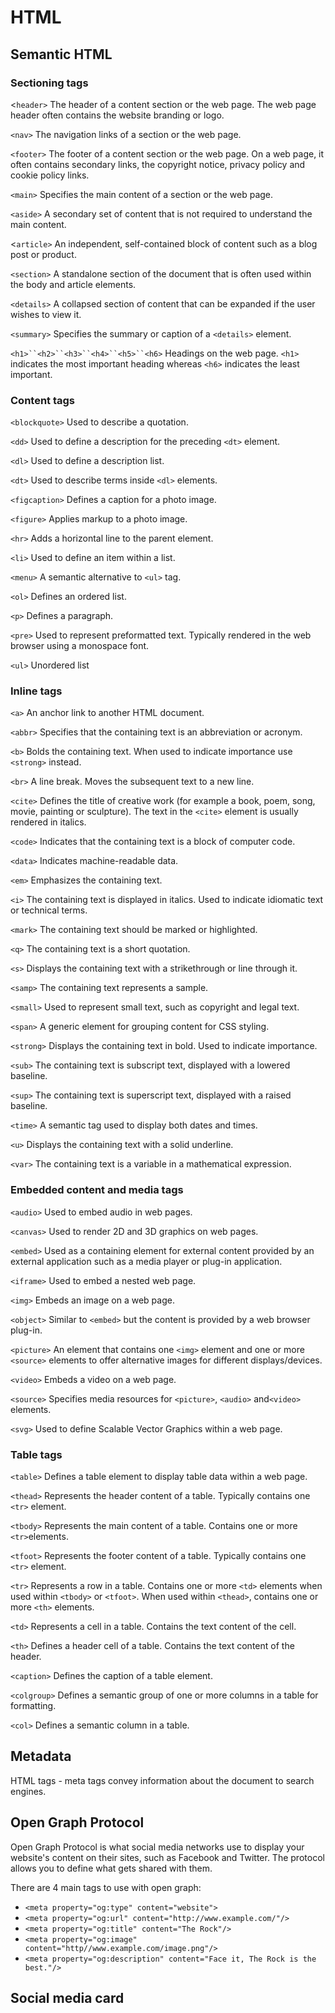 # HTML

## Semantic HTML

### Sectioning tags

<`header>`
The header of a content section or the web page. The web page header often contains the website branding or logo.

`<nav>`
The navigation links of a section or the web page.

`<footer>`
The footer of a content section or the web page. On a web page, it often contains secondary links, the copyright notice, privacy policy and cookie policy links.

`<main>`
Specifies the main content of a section or the web page.

`<aside>`
A secondary set of content that is not required to understand the main content.

<`article>`
An independent, self-contained block of content such as a blog post or product.

`<section>`
A standalone section of the document that is often used within the body and article elements.

`<details>`
A collapsed section of content that can be expanded if the user wishes to view it.

`<summary>`
Specifies the summary or caption of a `<details>` element.

` <h1>``<h2>``<h3>``<h4>``<h5>``<h6> `
Headings on the web page. `<h1>` indicates the most important heading whereas `<h6>` indicates the least important.

### Content tags

`<blockquote>`
Used to describe a quotation.

`<dd>`
Used to define a description for the preceding `<dt>` element.

`<dl>`
Used to define a description list.

`<dt>`
Used to describe terms inside `<dl>` elements.

`<figcaption>`
Defines a caption for a photo image.

`<figure>`
Applies markup to a photo image.

`<hr>`
Adds a horizontal line to the parent element.

`<li>`
Used to define an item within a list.

`<menu>`
A semantic alternative to `<ul>` tag.

`<ol>`
Defines an ordered list.

`<p>`
Defines a paragraph.

`<pre>`
Used to represent preformatted text. Typically rendered in the web browser using a monospace font.

`<ul>`
Unordered list

### Inline tags

`<a>`
An anchor link to another HTML document.

`<abbr>`
Specifies that the containing text is an abbreviation or acronym.

`<b>`
Bolds the containing text. When used to indicate importance use `<strong>` instead.

`<br>`
A line break. Moves the subsequent text to a new line.

`<cite>`
Defines the title of creative work (for example a book, poem, song, movie, painting or sculpture). The text in the `<cite>` element is usually rendered in italics.

`<code>`
Indicates that the containing text is a block of computer code.

`<data>`
Indicates machine-readable data.

`<em>`
Emphasizes the containing text.

`<i>`
The containing text is displayed in italics. Used to indicate idiomatic text or technical terms.

`<mark>`
The containing text should be marked or highlighted.

`<q>`
The containing text is a short quotation.

`<s>`
Displays the containing text with a strikethrough or line through it.

`<samp>`
The containing text represents a sample.

`<small>`
Used to represent small text, such as copyright and legal text.

`<span>`
A generic element for grouping content for CSS styling.

`<strong>`
Displays the containing text in bold. Used to indicate importance.

`<sub>`
The containing text is subscript text, displayed with a lowered baseline.

`<sup>`
The containing text is superscript text, displayed with a raised baseline.

`<time>`
A semantic tag used to display both dates and times.

`<u>`
Displays the containing text with a solid underline.

`<var>`
The containing text is a variable in a mathematical expression.

### Embedded content and media tags

`<audio>`
Used to embed audio in web pages.

`<canvas>`
Used to render 2D and 3D graphics on web pages.

`<embed>`
Used as a containing element for external content provided by an external application such as a media player or plug-in application.

`<iframe>`
Used to embed a nested web page.

`<img>`
Embeds an image on a web page.

`<object>`
Similar to `<embed>` but the content is provided by a web browser plug-in.

`<picture>`
An element that contains one `<img>` element and one or more `<source>` elements to offer alternative images for different displays/devices.

`<video>`
Embeds a video on a web page.

`<source>`
Specifies media resources for `<picture>`, `<audio>` and`<video>` elements.

`<svg>`
Used to define Scalable Vector Graphics within a web page.

### Table tags

`<table>`
Defines a table element to display table data within a web page.

`<thead>`
Represents the header content of a table. Typically contains one `<tr>` element.

`<tbody>`
Represents the main content of a table. Contains one or more `<tr>`elements.

`<tfoot>`
Represents the footer content of a table. Typically contains one `<tr>` element.

`<tr>`
Represents a row in a table. Contains one or more `<td>` elements when used within `<tbody>` or `<tfoot>`. When used within `<thead>`, contains one or more `<th>` elements.

`<td>`
Represents a cell in a table. Contains the text content of the cell.

`<th>`
Defines a header cell of a table. Contains the text content of the header.

`<caption>`
Defines the caption of a table element.

`<colgroup>`
Defines a semantic group of one or more columns in a table for formatting.

`<col>`
Defines a semantic column in a table.

## Metadata

HTML <meta> tags - meta tags convey information about the document to search engines.

## Open Graph Protocol

Open Graph Protocol is what social media networks use to display your website's content on their sites, such as Facebook and Twitter. The protocol allows you to define what gets shared with them.

There are 4 main tags to use with open graph:

- `<meta property="og:type" content="website">`
- `<meta property="og:url" content="http://www.example.com/"/>`
- `<meta property="og:title" content="The Rock"/>`
- `<meta property="og:image" content="http//www.example.com/image.png"/>`
- `<meta property="og:description" content="Face it, The Rock is the best."/>`

## Social media card
